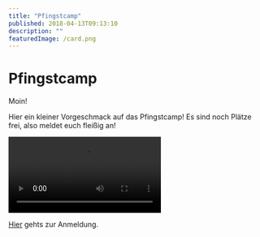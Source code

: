 ```yaml
---
title: "Pfingstcamp"
published: 2018-04-13T09:13:10
description: ""
featuredImage: /card.png
---
```


# Pfingstcamp

Moin!

Hier ein kleiner Vorgeschmack auf das Pfingstcamp! Es sind noch Plätze frei, also meldet euch fleißig an!

<video preload="metadata" controls="controls"><source type="video/mp4" src="/old/Pfingstcamp-Trailer.mp4"><a href="/old/Pfingstcamp-Trailer.mp4">https://www.ec-nordbund.de/wp-content/uploads/Pfingstcamp-Trailer.mp4</a></video>

<a href="/veranstaltung/34/pfingstcamp/">Hier</a> gehts zur Anmeldung.